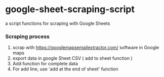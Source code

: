 # google-sheet-scraping-script
a script functions for scraping with Google Sheets

### Scraping process

1. scrap with https://googlemapsemailextractor.com/ software in Google maps
2. export data in google Sheet CSV ( add to sheet function )
3. Add function for complete data
4. For add line, use 'add at the end of sheet' function
